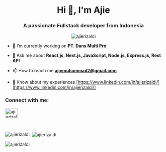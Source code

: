 <h1 align="center">Hi 👋, I'm Ajie</h1>
<h3 align="center">A passionate Fullstack developer from Indonesia</h3>

<p align="center"> <img src="https://komarev.com/ghpvc/?username=ajierizaldi&label=Profile%20views&color=0e75b6&style=flat" alt="ajierizaldi" /> </p>

- 🔭 I’m currently working on **PT. Dans Multi Pro**

- 💬 Ask me about **React.js, Next.js, JavaScript, Node.js, Express.js, Rest API**

- 📫 How to reach me **ajiemuhammad2@gmail.com**

- 📄 Know about my experiences [https://www.linkedin.com/in/ajierizaldi/](https://www.linkedin.com/in/ajierizaldi/)

<h3 align="left">Connect with me:</h3>
<p align="left">
<a href="https://linkedin.com/in/ajierizaldi" target="blank"><img align="center" src="https://raw.githubusercontent.com/rahuldkjain/github-profile-readme-generator/master/src/images/icons/Social/linked-in-alt.svg" alt="ajierizaldi" height="30" width="40" /></a>
</p>

<br>

<p><img align="left" src="https://github-readme-stats.vercel.app/api/top-langs?username=ajierizaldi&show_icons=true&locale=en&layout=compact" alt="ajierizaldi" /></p>

<p>&nbsp;<img align="center" src="https://github-readme-stats.vercel.app/api?username=ajierizaldi&show_icons=true&locale=en" alt="ajierizaldi" /></p>

<p><img align="center" src="https://github-readme-streak-stats.herokuapp.com/?user=ajierizaldi&" alt="ajierizaldi" /></p>
